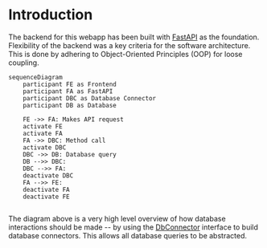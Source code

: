 

# Introduction

The backend for this webapp has been built with [FastAPI](https://fastapi.tiangolo.com/) as the foundation.
Flexibility of the backend was a key criteria for the software architecture. This is done by adhering to Object-Oriented Principles (OOP) for loose coupling. 

```mermaid
sequenceDiagram
    participant FE as Frontend
    participant FA as FastAPI
    participant DBC as Database Connector
    participant DB as Database
    
    FE ->> FA: Makes API request
    activate FE
    activate FA
    FA ->> DBC: Method call
    activate DBC
    DBC ->> DB: Database query
    DB -->> DBC: 
    DBC -->> FA: 
    deactivate DBC
    FA -->> FE: 
    deactivate FA
    deactivate FE
    
```

The diagram above is a very high level overview of how database interactions should be made -- by using the [DbConnector](db/db_connector.md) interface to build database connectors. This allows all database queries to be abstracted.